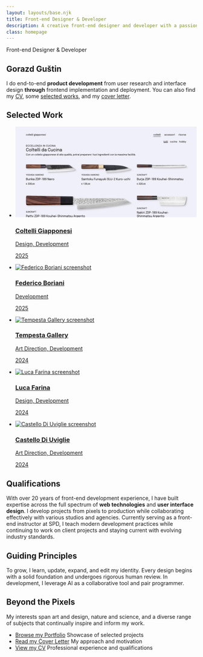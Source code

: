 ```yaml
---
layout: layouts/base.njk
title: Front-end Designer & Developer
description: A creative front-end designer and developer with a passion for building beautiful and intuitive user experiences.
class: homepage
---
```


<section>
<div class="title">Front-end Designer & Developer</div>

# Gorazd Guštin

<p class="introduction">I do end-to-end <strong>product development</strong> from user research and interface design <strong>through</strong> frontend implementation and deployment. You can also find my <a href="/cv/">CV</a>, some <a href="/portfolio/">selected works</a>, and my <a href="/cover-letter/">cover letter</a>.</p>
</section>

<section class="works">
  <h2 class="works-h2">Selected Work</h2>
  <ul class="works-grid">
    <li><a class="works-link" href="https://coltelli-giapponesi.it/">
      <img src="./images/coltelli-giapponesi-it.jpg" alt="Coltelli Giapponesi screenshot" class="works-image" sizes="(min-width:900px) 640px, 100vw" loading="eager" fetchpriority="high">
      <h3 class="works-title">Coltelli Giapponesi</h3>
      <p class="works-role">Design, Development</p>
      <p class="works-year">2025</p>
    </a></li>
    <li><a class="works-link" href="https://federicoboriani.it/risorse/">
      <img src="/images/federicoboriani-it.jpg" alt="Federico Boriani screenshot" class="works-image" sizes="(min-width:900px) 640px, 100vw" loading="eager" fetchpriority="high">
      <h3 class="works-title">Federico Boriani</h3>
      <p class="works-role">Development</p>
      <p class="works-year">2025</p>
    </a></li>
    <li><a class="works-link" href="https://tempestagallery.com/en/">
      <img src="/images/tempesta-it.jpg" alt="Tempesta Gallery screenshot" class="works-image" sizes="(min-width:900px) 640px, 100vw" loading="eager" fetchpriority="low">
      <h3 class="works-title">Tempesta Gallery</h3>
      <p class="works-role">Art Direction, Development</p>
      <p class="works-year">2024</p>
    </a></li>
    <li><a class="works-link" href="https://farinaluca.com/scrivania/">
      <img src="/images/farinaluca.jpg" alt="Luca Farina screenshot" class="works-image" sizes="(min-width:900px) 640px, 100vw" loading="eager" fetchpriority="low">
      <h3 class="works-title">Luca Farina</h3>
      <p class="works-role">Design, Development</p>
      <p class="works-year">2024</p>
    </a></li>
    <li><a class="works-link" href="https://www.castellodiuviglie.it/it/">
      <img src="/images/castello-it.jpg" alt="Castello Di Uviglie screenshot" class="works-image" sizes="(min-width:900px) 640px, 100vw" loading="eager" fetchpriority="low">
      <h3 class="works-title">Castello Di Uviglie</h3>
      <p class="works-role">Art Direction, Development</p>
      <p class="works-year">2024</p>
    </a></li>
  </ul>
</section>


<!-- - [Browse my Portfolio](/portfolio/) Showcase of my work
- [Read my Cover Letter](/cover-letter/) Introduction and motivation
- [View my CV](/cv/) My professional experience and qualifications -->

</section>

<section>

## Qualifications 

With over 20 years of front-end development experience, I have built expertise across the full spectrum of **web technologies** and **user interface design**. I develop projects from pixels to production while collaborating effectively with various studios and agencies. Currently serving as a front-end instructor at SPD, I teach modern development practices while continuing to work on client projects and staying current with evolving industry standards.

</section>

<section>


## Guiding Principles

To grow, I learn, update, expand, and edit my identity. Every design begins with a solid foundation and undergoes rigorous human review. In development, I leverage AI as a collaborative tool and pair programmer.
</section>

<section>

## Beyond the Pixels

My interests span art and design, nature and science, and a diverse range of subjects that continually inspire and inform my work.

</section>
<section class="pills">
<ul>
<li><a href="/portfolio/">Browse my Portfolio</a> Showcase of selected projects</li>
<li><a href="/cover-letter/">Read my Cover Letter</a> My approach and motivation</li>
<li><a href="/cv/">View my CV</a> Professional experience and qualifications</li>
</ul>